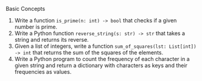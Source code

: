 Basic Concepts 
1.	Write a function `is_prime(n: int) -> bool` that checks if a given number is prime. 
2.	Write a Python function `reverse_string(s: str) -> str` that takes a string and returns its reverse. 
3.	Given a list of integers, write a function `sum_of_squares(lst: List[int]) -> int` that returns the sum of the squares of the elements. 
4.	Write a Python program to count the frequency of each character in a given string and return a dictionary with characters as keys and their frequencies as values. 
